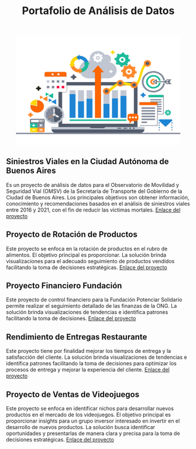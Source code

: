 <div align="center">

# Portafolio de Análisis de Datos

</div>
<br/>

<p align=center>
<img src="src\data.png" height="300" width="450">
</p>


## Siniestros Viales en la Ciudad Autónoma de Buenos Aires
Es un proyecto de análisis de datos para el Observatorio de Movilidad y Seguridad Vial (OMSV) de la Secretaría de Transporte del Gobierno de la Ciudad de Buenos Aires. Los principales objetivos son obtener información, conocimiento y recomendaciones basados en el análisis de siniestros viales entre 2016 y 2021, con el fin de reducir las víctimas mortales.
[Enlace del proyecto](https://github.com/jersoncarbajal/PortafolioDataAnalytics/tree/main/SiniestrosVialesCABA)

## Proyecto de Rotación de Productos
Este proyecto se enfoca en la rotación de productos en el rubro de alimentos. El objetivo principal es proporcionar. La solución brinda visualizaciones para el adecuado seguimiento de productos vendidos facilitando la toma de decisiones estratégicas.
[Enlace del proyecto](https://github.com/jersoncarbajal/PortafolioDataAnalytics/tree/main/Rotaci%C3%B3nProductosAlimentos)

## Proyecto Financiero Fundación
Este proyecto de control financiero para la Fundación Potenciar Solidario permite realizar el seguimiento detallado de las finanzas de la ONG. La solución brinda visualizaciones de tendencias e identifica patrones facilitando la toma de decisiones. 
[Enlace del proyecto](https://github.com/jersoncarbajal/PortafolioDataAnalytics/tree/main/ControlFinancieroFundacion)

## Rendimiento de Entregas Restaurante
Este proyecto tiene por finalidad mejorar los tiempos de entrega y la satisfacción del cliente. La solución brinda visualizaciones de tendencias e identifica patrones facilitando la toma de decisiones para optimizar los procesos de entrega y mejorar la experiencia del cliente. 
[Enlace del proyecto](https://github.com/jersoncarbajal/PortafolioDataAnalytics/tree/main/RendimientoEntregasRestaurante)

## Proyecto de Ventas de Videojuegos
Este proyecto se enfoca en identificar nichos para desarrollar nuevos productos en el mercado de los videojuegos. El objetivo principal es proporcionar insights para un grupo inversor interesado en invertir en el desarrollo de nuevos productos. La solución busca identificar oportunidades y presentarlas de manera clara y precisa para la toma de decisiones estratégicas.
[Enlace del proyecto](https://github.com/jersoncarbajal/PortafolioDataAnalytics/tree/main/VentasVideojuegos)